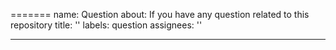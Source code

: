 =======
name: Question
about: If you have any question related to this repository
title: ''
labels: question
assignees: ''

---
